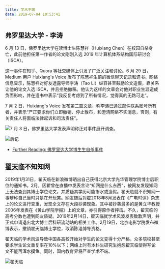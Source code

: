 ```yaml
---
title: 学术不端
date: 2019-07-04 10:53:41
---
```


## 弗罗里达大学 - 李涛

6 月 13 日，佛罗里达大学在读博士生陈慧祥（Huixiang Chen）在校园自杀身亡，此前他担任第一作者的论文刚刚入选 2019 年计算机体系结构国际研讨会（ISCA）。

这一事件在知乎、Quora 等社交媒体上引发了广泛关注和讨论。6 月 29 日，Medium 用户 Huixiang's Voice 发布了陈慧祥生前的微信聊天记录和遗书。网络信息显示，陈慧祥对好友透露导师李涛（Tao Li）纵容甚至鼓励论文造假，靠关系让他的论文入选 ISCA，并且拒绝撤稿。他认为这样的文章会对他对职业生涯造成负面影响，并在遗书中表示“我反复考虑到了所有情况，觉得真的无路可走”。

7 月 2 日，Huixiang's Voice 发布第二篇文章，称李涛已通过邮件联系账号所有者，并表示“严正要求你们立即撤销、停止散布，和澄清网络不实消息，否则，有关责任人将面临法律起诉和司法责任”。

![7 月 3 日，佛罗里达大学[发表声明](https://link.zhihu.com/?target=http%3A//statements.ufl.edu/statements/2019/july/university-statement-regarding-student-death.html%3Ffrom%3Dsinglemessage)称正对事件展开调查。](https://imgs.codewoody.com/uploads/big/708b0c017c4e61e8c1f1e01fd7980566.png)

![后记](https://imgs.codewoody.com/uploads/big/593af358db80479db712ba1712c3f34b.jpg)

- [Further Reading: 佛罗里达大学博生生自杀事件](/knowledge-base/backups/佛罗里达大学博生生自杀事件.html)

## [翟天临](https://zh.wikipedia.org/wiki/%E7%BF%9F%E5%A4%A9%E4%B8%B4#%E5%85%B6%E4%BB%96%E5%BD%B1%E5%93%8D)不知知网

2019年1月31日，翟天临在新浪微博晒出自己获得北京大学光华管理学院博士后职位的通知书。2月，因翟曾在直播中发表言论“知网是什么东西”，被网友发现知网上无法查到其博士学位论文，并质疑其学历可能掺水或造假。翟天临就不识知网一事辩称自己当时只是在开玩笑。网友随后对翟2018年8月发表在《广电时评》杂志上的论文进行查重，发现全文存在大段抄袭现象。其中被抄袭最多的是黄立华教授2006年发表在《黄山学院学报》上的文章，亦引得原作者抨击。不久，翟天临的高考分数也遭到网友质疑。2019年2月14日，翟天临就学术风波发表致歉声明，并正式申请退出北大博士后科研流动站的相关工作。2月19日，北京电影学院发布微博表示，撤销翟天临博士学位，取消陈浥博导资格。

翟天临的学术风波导致中国各高校开始对学生的论文变得十分严格，众多院校甚至要求学生论文重复率在10%以下；网络上时有本科生研究生抱怨翟天临使得写论文不能再浑水摸鱼。同时，国内教育界将严查学术不端。

![翟天临](https://imgs.codewoody.com/uploads/big/6b6d7349e7da5733c50669fd41964ecb.jpeg)
